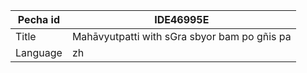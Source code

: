 |Pecha id | IDE46995E
| --- | --- 
|Title | Mahāvyutpatti with sGra sbyor bam po gñis pa
|Language | zh